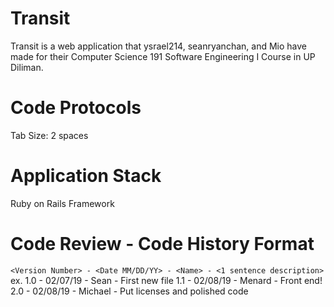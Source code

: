 # Transit
Transit is a web application that ysrael214, seanryanchan, and Mio have made for their Computer Science 191 Software Engineering I Course in UP Diliman.

# Code Protocols
Tab Size: 2 spaces


# Application Stack
Ruby on Rails Framework

# Code Review - Code History Format
`<Version Number> - <Date MM/DD/YY> - <Name> - <1 sentence description>`
  ex. 
  1.0 - 02/07/19 - Sean - First new file
  1.1 - 02/08/19 - Menard - Front end!
  2.0 - 02/08/19 - Michael - Put licenses and polished code

